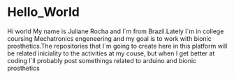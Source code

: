 # Hello_World
Hi world My name is Juliane Rocha and I´m from Brazil.Lately I´m in college coursing Mechatronics engeneering and my goal is to work with bionic prosthetics.The repositories that I´m going to create here in this platform will be related iniciality to the activities at my couse, but when I get better at coding I´ll probably post somethings related to arduino and bionic prosthetics
